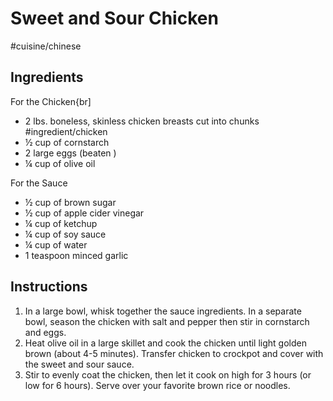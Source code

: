 # Sweet and Sour Chicken

#cuisine/chinese

## Ingredients

For the Chicken{br]
- 2 lbs. boneless, skinless chicken breasts cut into chunks #ingredient/chicken
- ½ cup of cornstarch
- 2 large eggs (beaten )
- ¼ cup of olive oil

For the Sauce
- ½ cup of brown sugar
- ½ cup of apple cider vinegar
- ¼ cup of ketchup
- ¼ cup of soy sauce
- ¼ cup of water
- 1 teaspoon minced garlic

## Instructions

1. In a large bowl, whisk together the sauce ingredients. In a separate bowl, season the chicken with salt and pepper then stir in cornstarch and eggs.
2. Heat olive oil in a large skillet and cook the chicken until light golden brown (about 4-5 minutes). Transfer chicken to crockpot and cover with the sweet and sour sauce.
3. Stir to evenly coat the chicken, then let it cook on high for 3 hours (or low for 6 hours). Serve over your favorite brown rice or noodles.